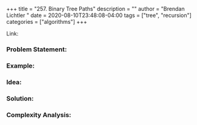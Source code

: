 +++
title = "257. Binary Tree Paths"
description = ""
author = "Brendan Lichtler "
date = 2020-08-10T23:48:08-04:00
tags = ["tree", "recursion"]
categories = ["algorithms"]
+++

Link:


<h3>Problem Statement:</h3>


<h3>Example:</h3>


<h3>Idea:</h3>


<h3>Solution:</h3>


<h3>Complexity Analysis:</h3>

